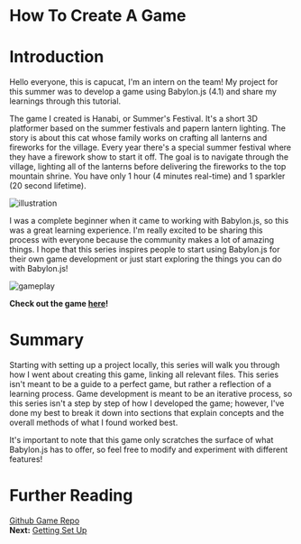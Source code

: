 # How To Create A Game

# Introduction

Hello everyone, this is capucat, I'm an intern on the team! My project for this summer was to develop a game using Babylon.js (4.1) and share my learnings through this tutorial.

The game I created is Hanabi, or Summer's Festival. It's a short 3D platformer based on the summer festivals and papern lantern lighting. The story is about this cat whose family works on crafting all lanterns and fireworks for the village. Every year there's a special summer festival where they have a firework show to start it off. The goal is to navigate through the village, lighting all of the lanterns before delivering the fireworks to the top mountain shrine. You have only 1 hour (4 minutes real-time) and 1 sparkler (20 second lifetime).

![illustration](/img/how_to/create-a-game/startscreen.png)

I was a complete beginner when it came to working with Babylon.js, so this was a great learning experience. I'm really excited to be sharing this process with everyone because the community makes a lot of amazing things. I hope that this series inspires people to start using Babylon.js for their own game development or just start exploring the things you can do with Babylon.js!

![gameplay](/img/how_to/create-a-game/gameplay.gif)

**Check out the game [here](https://capucat.github.io/summers-festival/)!**

# Summary
Starting with setting up a project locally, this series will walk you through how I went about creating this game, linking all relevant files. This series isn't meant to be a guide to a perfect game, but rather a reflection of a learning process. Game development is meant to be an iterative process, so this series isn't a step by step of how I developed the game; however, I've done my best to break it down into sections that explain concepts and the overall methods of what I found worked best.

It's important to note that this game only scratches the surface of what Babylon.js has to offer, so feel free to modify and experiment with different features!

# Further Reading
[Github Game Repo](https://github.com/BabylonJS/SummerFestival)  
**Next:** [Getting Set Up](/How_To/page2)
